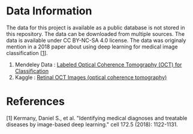 # Data Information

The data for this project is available as a public database is not stored in this repository. The data can be downloaded from multiple sources. The data is available under CC BY-NC-SA 4.0 license. The data was originaly mention in a 2018 paper about using deep learning for medical image classification [[1](https://www.cell.com/cell/fulltext/S0092-8674(18)30154-5)].  
1. Mendeley Data : [Labeled Optical Coherence Tomography (OCT) for Classification](https://data.mendeley.com/datasets/rscbjbr9sj/1)
2. Kaggle : [Retinal OCT Images (optical coherence tomography)](https://www.kaggle.com/datasets/paultimothymooney/kermany2018)



# References

[1] Kermany, Daniel S., et al. "Identifying medical diagnoses and treatable diseases by image-based deep learning." cell 172.5 (2018): 1122-1131.

